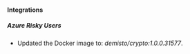 #### Integrations
##### Azure Risky Users
- Updated the Docker image to: *demisto/crypto:1.0.0.31577*.
